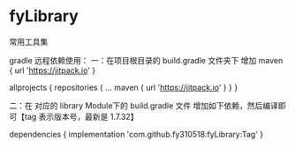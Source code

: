 # fyLibrary
常用工具集

gradle 远程依赖使用：
一：在项目根目录的 build.gradle 文件夹下 增加 maven { url 'https://jitpack.io' }

allprojects {
		repositories {
			...
			maven { url 'https://jitpack.io' }
		}
}

二：在 对应的 library Module下的 build.gradle 文件 增加如下依赖，然后编译即可【tag 表示版本号，最新是 1.7.32】

dependencies {
	        implementation 'com.github.fy310518:fyLibrary:Tag'
}

